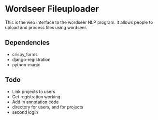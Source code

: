Wordseer Fileuploader
====================

This is the web interface to the wordseer NLP program. It allows people 
to upload and process files using wordseer.

Dependencies
------------

* crispy_forms
* django-registration
* python-magic

Todo
----

* Link projects to users
* Get registration working
* Add in annotation code
* directory for users, and for projects
* second login
